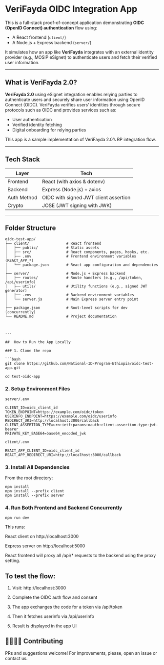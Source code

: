 # VeriFayda OIDC Integration App

This is a full-stack proof-of-concept application demonstrating **OIDC (OpenID Connect) authentication** flow using:

- A React frontend (`client/`)
- A Node.js + Express backend (`server/`)

It simulates how an app like **VeriFayda** integrates with an external identity provider (e.g., MOSIP eSignet) to authenticate users and fetch their verified user information.

---

## What is VeriFayda 2.0?

**VeriFayda 2.0** using eSignet integration enables relying parties to authenticate users and securely share user information using OpenID Connect (OIDC).  VeriFayda verifies users’ identities through secure protocols such as OIDC and provides services such as:

- User authentication
- Verified identity fetching
- Digital onboarding for relying parties

This app is a sample implementation of VeriFayda 2.0’s RP integration flow.

---

##  Tech Stack

| Layer        | Tech                          |
|--------------|-------------------------------|
| Frontend     | React (with axios & dotenv)   |
| Backend      | Express (Node.js) + axios     |
| Auth Method  | OIDC with signed JWT client assertion |
| Crypto       | JOSE (JWT signing with JWK)   |

---

##  Folder Structure

```text
oidc-test-app/
├── client/                 # React frontend
│   ├── public/             # Static assets
│   ├── src/                # React components, pages, hooks, etc.
│   ├── .env                # Frontend environment variables (REACT_APP_*)
│   └── package.json        # React app configuration and dependencies
│
├── server/                 # Node.js + Express backend
│   ├── routes/             # Route handlers (e.g., /api/token, /api/userinfo)
│   ├── utils/              # Utility functions (e.g., signed JWT generator)
│   ├── .env                # Backend environment variables
│   └── server.js           # Main Express server entry point
│
├── package.json            # Root-level scripts for dev (concurrently)
└── README.md               # Project documentation



---

##  How to Run the App Locally

### 1. Clone the repo

```bash
git clone https://github.com/National-ID-Program-Ethiopia/oidc-test-app.git

cd test-oidc-app
```
### 2. Setup Environment Files

``` 
server/.env

CLIENT_ID=oidc_client_id
TOKEN_ENDPOINT=https://example.com/oidc/token
USERINFO_ENDPOINT=https://example.com/oidc/userinfo
REDIRECT_URI=http://localhost:3000/callback
CLIENT_ASSERTION_TYPE=urn:ietf:params:oauth:client-assertion-type:jwt-bearer
PRIVATE_KEY_BASE64=base64_encoded_jwk
```



```
client/.env

REACT_APP_CLIENT_ID=oidc_client_id
REACT_APP_REDIRECT_URI=http://localhost:3000/callback

```

### 3. Install All Dependencies

From the root directory:

``` 
npm install
npm install --prefix client
npm install --prefix server
```

### 4. Run Both Frontend and Backend Concurrently

```
npm run dev
```
This runs:

React client on http://localhost:3000

Express server on http://localhost:5000

React frontend will proxy all /api/* requests to the backend using the proxy setting.

## To test the flow:

1. Visit: http://localhost:3000

2. Complete the OIDC auth flow and consent

3. The app exchanges the code for a token via /api/token

4. Then it fetches userinfo via /api/userinfo

5. Result is displayed in the app UI

## 🧑‍💻👩‍💻 Contributing 
PRs and suggestions welcome! For improvements, please, open an issue or contact us.